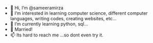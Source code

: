 - 👋 Hi, I’m @sameeramirza
- 👀 I’m interested in learning computer science, different computer languages, writing codes, creating websites, etc...
- 🌱 I’m currently learning python, sql...
- 💞️ Married!
- 📫 Its hard to reach me ...so dont even try it.

<!---
sameeramirza/sameeramirza is a ✨ special ✨ repository because its `README.md` (this file) appears on your GitHub profile.
You can click the Preview link to take a look at your changes.
--->
